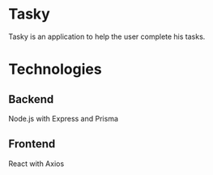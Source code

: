 # Tasky

Tasky is an application to help the user complete his tasks.

# Technologies

## Backend
Node.js with Express and Prisma

## Frontend
React with Axios
